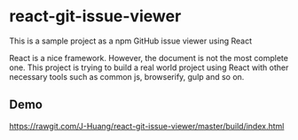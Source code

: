 # react-git-issue-viewer
This is a sample project as a npm GitHub issue viewer using React

React is a nice framework. However, the document is not the most complete one. This project is trying to build a real world project using React with other necessary tools such as common js, browserify, gulp and so on.

## Demo

https://rawgit.com/J-Huang/react-git-issue-viewer/master/build/index.html
